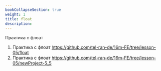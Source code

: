 ```yaml
---
bookCollapseSection: true
weight: 1
title: float
description:
---
```


Практика с флоат
1. Практика с флоат https://github.com/tel-ran-de/16m-FE/tree/lesson-05/float
2. Практика с флоат  https://github.com/tel-ran-de/16m-FE/tree/lesson-05/newProject-5_5

